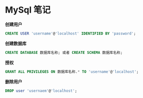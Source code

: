 <h1>MySql 笔记</h1>

**创建用户**

```sql
CREATE USER 'username'@'localhost' IDENTIFIED BY 'password';
```

**创建数据库**

```sql
CREATE DATABASE 数据库名称; 或者 CREATE SCHEMA 数据库名称;
```

**授权**

```sql
GRANT ALL PRIVILEGES ON 数据库名称.* TO 'username'@'localhost';
```

**删除用户**

```sql
DROP user 'usernaem'@'localhost';
```

